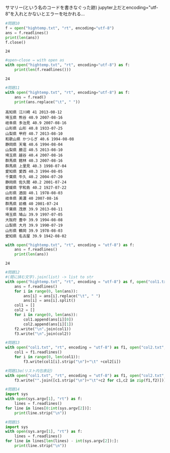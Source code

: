 
サマリー(という名のコードを書きなぐった跡)
jupyter上だとencoding="utf-8"を入れとかないとエラーを吐かれる...


```python
#問題10
f = open("hightemp.txt", "rt", encoding="utf-8")
ans = f.readlines()
print(len(ans))
f.close()
```

    24
    


```python
#open~close ⇔ with open as
with open("hightemp.txt", "rt", encoding="utf-8") as f:
    print(len(f.readlines()))
```

    24
    


```python
#問題11
with open("hightemp.txt", "rt", encoding="utf-8") as f:
    ans = f.read()
    print(ans.replace("\t", " "))
```

    高知県 江川崎 41 2013-08-12
    埼玉県 熊谷 40.9 2007-08-16
    岐阜県 多治見 40.9 2007-08-16
    山形県 山形 40.8 1933-07-25
    山梨県 甲府 40.7 2013-08-10
    和歌山県 かつらぎ 40.6 1994-08-08
    静岡県 天竜 40.6 1994-08-04
    山梨県 勝沼 40.5 2013-08-10
    埼玉県 越谷 40.4 2007-08-16
    群馬県 館林 40.3 2007-08-16
    群馬県 上里見 40.3 1998-07-04
    愛知県 愛西 40.3 1994-08-05
    千葉県 牛久 40.2 2004-07-20
    静岡県 佐久間 40.2 2001-07-24
    愛媛県 宇和島 40.2 1927-07-22
    山形県 酒田 40.1 1978-08-03
    岐阜県 美濃 40 2007-08-16
    群馬県 前橋 40 2001-07-24
    千葉県 茂原 39.9 2013-08-11
    埼玉県 鳩山 39.9 1997-07-05
    大阪府 豊中 39.9 1994-08-08
    山梨県 大月 39.9 1990-07-19
    山形県 鶴岡 39.9 1978-08-03
    愛知県 名古屋 39.9 1942-08-02
    
    


```python
with open("hightemp.txt", "rt", encoding = "utf-8") as f:
    ans = f.readlines()
    print(len(ans))
```

    24
    


```python
#問題12
#(間に挟む文字).join(list) -> list to str
with open("hightemp.txt", "rt", encoding = "utf-8") as f, open("col1.txt", "w", encoding = "utf-8") as f2, open("col2.txt", "w", encoding = "utf-8") as f3:
    ans = f.readlines()
    for i in range(0, len(ans)):
        ans[i] = ans[i].replace("\t", " ")
        ans[i] = ans[i].split()
    col1 = []
    col2 = []
    for i in range(0, len(ans)):
        col1.append(ans[i][0])
        col2.append(ans[i][1])
    f2.write("\n".join(col1))
    f3.write("\n".join(col2))
```


```python
#問題13
with open("col1.txt", "rt", encoding = "utf-8") as f1, open("col2.txt", "rt", encoding = "utf-8") as f2, open("col3.txt", "w", encoding = "utf-8") as f3:
    col1 = f1.readlines()
    for i in range(0, len(col1)):
        f3.write(col1[i].strip("\n")+"\t" +col2[i])
```


```python
#問題13α(リスト内包表記)
with open("col1.txt", "rt", encoding = "utf-8") as f1, open("col2.txt", "rt", encoding = "utf-8") as f2, open("col3.txt", "w", encoding = "utf-8") as f3:
    f3.write("".join([c1.strip("\n")+"\t"+c2 for c1,c2 in zip(f1,f2)]))
```


```python
#問題14
import sys
with open(sys.argv[1], "rt") as f:
    lines = f.readlines()
for line in lines[0:int(sys.argv[2])]:
    print(line.strip("\n"))
```


```python
#問題15
import sys
with open(sys.argv[1], "rt") as f:
    lines = f.readlines()
for line in lines[len(lines) - int(sys.argv[2]):]:
    print(line.strip("\n"))
```
